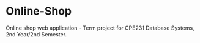 # Online-Shop
Online shop web application - Term project for CPE231 Database Systems, 2nd Year/2nd Semester.
